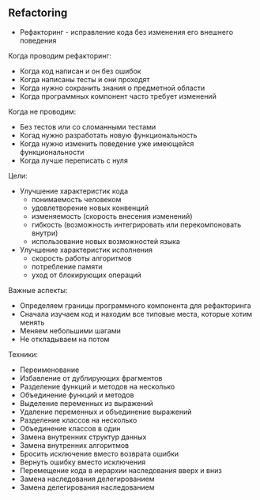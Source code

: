## Refactoring

* Рефакторинг - исправление кода без изменения его внешнего поведения

Когда проводим рефакторинг:
- Когда код написан и он без ошибок
- Когда написаны тесты и они проходят
- Когда нужно сохранить знания о предметной области
- Когда программных компонент часто требует изменений

Когда не проводим:
- Без тестов или со сломанными тестами
- Когад нужно разработать новую функциональность
- Когда нужно изменить поведение уже имеющейся функциональности
- Когда лучше переписать с нуля

Цели:
- Улучшение характеристик кода
  - понимаемость человеком
  - удовлетворение новых конвенций
  - изменяемость (скорость внесения изменений)
  - гибкость (возможность интегрировать или перекомпоновать внутри)
  - использование новых возможностей языка
- Улучшение характеристик исполнения
  - скорость работы алгоритмов
  - потребление памяти
  - уход от блокирующих операций

Важные аспекты:
- Определяем границы программного компонента для рефакторинга
- Сначала изучаем код и находим все типовые места, которые хотим менять
- Меняем небольшими шагами
- Не откладываем на потом

Техники:
- Переименование
- Избавление от дублирующих фрагментов
- Разделение функций и методов на несколько
- Объединение функций и методов
- Выделение переменных из выражений
- Удаление переменных и объединение выражений
- Разделение классов на несколько
- Объединение классов в один
- Замена внутренних структур данных
- Замена внутренних алгоритмов
- Бросить исключение вместо возврата ошибки
- Вернуть ошибку вместо исключения
- Перемещение кода в иерархии наследования вверх и вниз
- Замена наследования делегированием
- Замена делегирования наследованием
